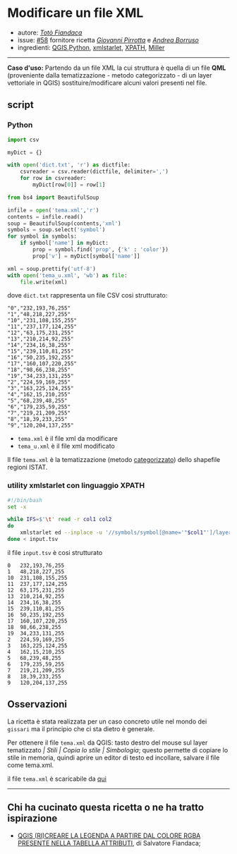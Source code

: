 # Modificare un file XML

* autore: _[Totò Fiandaca](https://twitter.com/totofiandaca?lang=it)_
* issue: [#58](https://github.com/opendatasicilia/tansignari/issues/58) fornitore ricetta *[Giovanni Pirrotta](https://twitter.com/gpirrotta?lang=it)* e *[Andrea Borruso](https://twitter.com/aborruso?lang=it)*
* ingredienti: [QGIS](https://qgis.org/it/site/),[Python](https://www.python.org/), [xmlstarlet](http://xmlstar.sourceforge.net/doc/UG/xmlstarlet-ug.html), [XPATH](https://www.w3schools.com/xml/xpath_intro.asp), [Miller](https://github.com/johnkerl/miller)

---

**Caso d'uso:** Partendo da un file XML la cui struttura è quella di un file **QML** (proveniente dalla tematizzazione - metodo categorizzato - di un layer vettoriale in QGIS) sostituire/modificare alcuni valori presenti nel file.

## script

### Python

```python
import csv

myDict = {}

with open('dict.txt', 'r') as dictfile:
    csvreader = csv.reader(dictfile, delimiter=',')
    for row in csvreader:
        myDict[row[0]] = row[1]

from bs4 import BeautifulSoup

infile = open('tema.xml','r')
contents = infile.read()
soup = BeautifulSoup(contents,'xml')
symbols = soup.select('symbol')
for symbol in symbols:
    if symbol['name'] in myDict:
        prop = symbol.find('prop', {'k' : 'color'})
        prop['v'] = myDict[symbol['name']]

xml = soup.prettify('utf-8')
with open('tema_u.xml', 'wb') as file:
    file.write(xml)
```

dove `dict.txt` rappresenta un file CSV cosi strutturato:
```
"0","232,193,76,255"
"1","48,218,227,255"
"10","231,108,155,255"
"11","237,177,124,255"
"12","63,175,231,255"
"13","210,214,92,255"
"14","234,16,38,255"
"15","239,110,81,255"
"16","50,235,192,255"
"17","160,107,220,255"
"18","98,66,238,255"
"19","34,233,131,255"
"2","224,59,169,255"
"3","163,225,124,255"
"4","162,15,210,255"
"5","68,239,48,255"
"6","179,235,59,255"
"7","219,21,209,255"
"8","18,39,233,255"
"9","120,204,137,255"
```

- `tema.xml` è il file xml da modificare
- `tema_u.xml` è il file xml modificato

Il file `tema.xml` è la tematizzazione (metodo [categorizzato](https://docs.qgis.org/3.4/it/docs/user_manual/working_with_vector/vector_properties.html#categorized-renderer)) dello shapefile regioni ISTAT.

### utility xmlstarlet con linguaggio XPATH

```bash
#!/bin/bash
set -x

while IFS=$'\t' read -r col1 col2
do
    xmlstarlet ed --inplace -u '//symbols/symbol[@name='"$col1"']/layer/prop[@k="color"]/@v' -v "$col2" tema.xml
done < input.tsv
```

il file `input.tsv` è cosi strutturato

```
0	232,193,76,255
1	48,218,227,255
10	231,108,155,255
11	237,177,124,255
12	63,175,231,255
13	210,214,92,255
14	234,16,38,255
15	239,110,81,255
16	50,235,192,255
17	160,107,220,255
18	98,66,238,255
19	34,233,131,255
2	224,59,169,255
3	163,225,124,255
4	162,15,210,255
5	68,239,48,255
6	179,235,59,255
7	219,21,209,255
8	18,39,233,255
9	120,204,137,255
```


## Osservazioni

La ricetta è stata realizzata per un caso concreto utile nel mondo dei `gissari` ma il principio che ci sta dietro è generale.

Per ottenere il file `tema.xml` da QGIS: tasto destro del mouse sul layer tematizzato *| Stili | Copia lo stile | Simbologia*; questo permette di copiare lo stile in memoria, quindi aprire un editor di testo ed incollare, salvare il file come tema.xml.

il file `tema.xml` è scaricabile da [qui](https://github.com/opendatasicilia/tansignari/files/3055033/tema.zip)

---

## Chi ha cucinato questa ricetta o ne ha tratto ispirazione

- [QGIS (RI)CREARE LA LEGENDA A PARTIRE DAL COLORE RGBA PRESENTE NELLA TABELLA ATTRIBUTI](https://pigrecoinfinito.wordpress.com/2019/04/16/qgis-ricreare-la-legenda-a-partire-dal-colore-rgba-presente-nella-tabella-attributi/), di Salvatore Fiandaca;